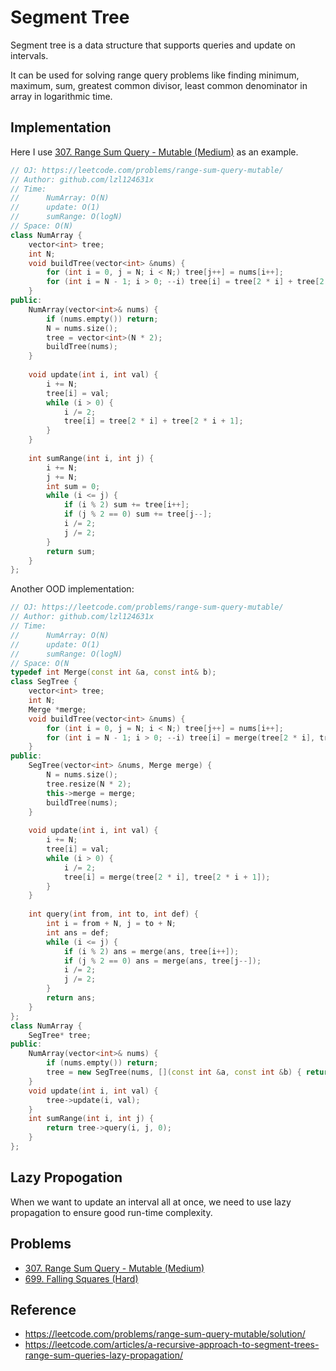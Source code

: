 # Segment Tree

Segment tree is a data structure that supports queries and update on intervals.

It can be used for solving range query problems like finding minimum, maximum, sum, greatest common divisor, least common denominator in array in logarithmic time.

## Implementation

Here I use [307. Range Sum Query - Mutable (Medium)](https://leetcode.com/problems/range-sum-query-mutable/) as an example.

```cpp
// OJ: https://leetcode.com/problems/range-sum-query-mutable/
// Author: github.com/lzl124631x
// Time: 
//      NumArray: O(N)
//      update: O(1)
//      sumRange: O(logN)
// Space: O(N)
class NumArray {
    vector<int> tree;
    int N;
    void buildTree(vector<int> &nums) {
        for (int i = 0, j = N; i < N;) tree[j++] = nums[i++];
        for (int i = N - 1; i > 0; --i) tree[i] = tree[2 * i] + tree[2 * i + 1];
    }
public:
    NumArray(vector<int>& nums) {
        if (nums.empty()) return;
        N = nums.size();
        tree = vector<int>(N * 2);
        buildTree(nums);
    }
    
    void update(int i, int val) {
        i += N;
        tree[i] = val;
        while (i > 0) {
            i /= 2;
            tree[i] = tree[2 * i] + tree[2 * i + 1];
        }
    }
    
    int sumRange(int i, int j) {
        i += N;
        j += N;
        int sum = 0;
        while (i <= j) {
            if (i % 2) sum += tree[i++];
            if (j % 2 == 0) sum += tree[j--];
            i /= 2;
            j /= 2;
        }
        return sum;
    }
};
```

Another OOD implementation:

```cpp
// OJ: https://leetcode.com/problems/range-sum-query-mutable/
// Author: github.com/lzl124631x
// Time: 
//      NumArray: O(N)
//      update: O(1)
//      sumRange: O(logN)
// Space: O(N
typedef int Merge(const int &a, const int& b);
class SegTree {
    vector<int> tree;
    int N;
    Merge *merge;
    void buildTree(vector<int> &nums) {
        for (int i = 0, j = N; i < N;) tree[j++] = nums[i++];
        for (int i = N - 1; i > 0; --i) tree[i] = merge(tree[2 * i], tree[2 * i + 1]);
    }
public:
    SegTree(vector<int> &nums, Merge merge) {
        N = nums.size();
        tree.resize(N * 2);
        this->merge = merge;
        buildTree(nums);
    }
    
    void update(int i, int val) {
        i += N;
        tree[i] = val;
        while (i > 0) {
            i /= 2;
            tree[i] = merge(tree[2 * i], tree[2 * i + 1]);
        }
    }
    
    int query(int from, int to, int def) {
        int i = from + N, j = to + N;
        int ans = def;
        while (i <= j) {
            if (i % 2) ans = merge(ans, tree[i++]);
            if (j % 2 == 0) ans = merge(ans, tree[j--]);
            i /= 2;
            j /= 2;
        }
        return ans;
    }
};
class NumArray {
    SegTree* tree;
public:
    NumArray(vector<int>& nums) {
        if (nums.empty()) return;
        tree = new SegTree(nums, [](const int &a, const int &b) { return a + b; });
    }
    void update(int i, int val) {
        tree->update(i, val);
    }
    int sumRange(int i, int j) {
        return tree->query(i, j, 0);
    }
};
```

## Lazy Propogation

When we want to update an interval all at once, we need to use lazy propagation to ensure good run-time complexity.



## Problems

* [307. Range Sum Query - Mutable (Medium)](https://leetcode.com/problems/range-sum-query-mutable/)
* [699. Falling Squares (Hard)](https://leetcode.com/problems/falling-squares/)

## Reference

* https://leetcode.com/problems/range-sum-query-mutable/solution/
* https://leetcode.com/articles/a-recursive-approach-to-segment-trees-range-sum-queries-lazy-propagation/